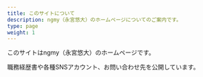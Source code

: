 ```yaml
---
title: このサイトについて
description: ngmy（永宮悠大）のホームページについてのご案内です。
type: page
weight: 1
---
```

このサイトはngmy（永宮悠大）のホームページです。

職務経歴書や各種SNSアカウント、お問い合わせ先を公開しています。
